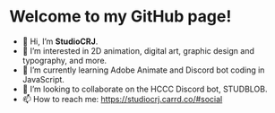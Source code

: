 # Welcome to my GitHub page!

- 👋 Hi, I’m **StudioCRJ**.
- 👀 I’m interested in 2D animation, digital art, graphic design and typography, and more.
- 🌱 I’m currently learning Adobe Animate and Discord bot coding in JavaScript.
- 💞️ I’m looking to collaborate on the HCCC Discord bot, STUDBLOB.
- 📫 How to reach me: https://studiocrj.carrd.co/#social

<!---
StudioCRJ/StudioCRJ is a ✨ special ✨ repository because its `README.md` (this file) appears on your GitHub profile.
You can click the Preview link to take a look at your changes.
--->
